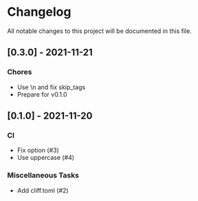 # Changelog

All notable changes to this project will be documented in this file.

## [0.3.0] - 2021-11-21

### Chores

- Use \n and fix skip_tags
- Prepare for v0.1.0

## [0.1.0] - 2021-11-20

### CI

- Fix option (#3)
- Use uppercase (#4)

### Miscellaneous Tasks

- Add cliff.toml (#2)

<!-- generated by git-cliff -->
